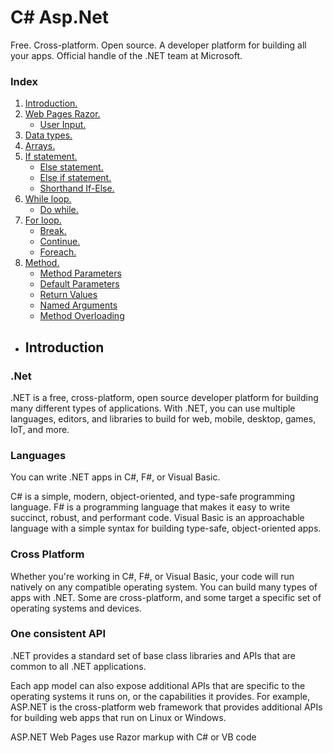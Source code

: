 # C# Asp.Net
Free. Cross-platform. Open source. A developer platform for building all your apps. Official handle of the .NET team at Microsoft.

### Index

1. [ Introduction. ](#introduction)
2. [ Web Pages Razor. ](#razor)
   - [ User Input. ](#usernput)
3. [ Data types. ](#part3)
8. [ Arrays. ](#part8)
9. [ If statement. ](#part10)
   - [ Else statement. ](#else)
   - [ Else if statement. ](#elseif)
   - [ Shorthand If-Else. ](#shorthand)
13. [ While loop. ](#part13)
      - [ Do while. ](#dowhile)
15. [ For loop. ](#part15)
      - [ Break. ](#break)
      - [ Continue. ](#continue)
      - [ Foreach. ](#foreach)
16. [ Method.](#part16)
      - [ Method Parameters ](#methodparameters)
      - [ Default Parameters ](#defaultparameters)
      - [ Return Values ](#returnvalues)
      - [ Named Arguments ](#namedarguments)
      - [ Method Overloading ](#methodoverloading)

<a name="introduction"></a>
- ## Introduction

### .Net
.NET is a free, cross-platform, open source developer platform for building many different types of applications.
With .NET, you can use multiple languages, editors, and libraries to build for web, mobile, desktop, games, IoT, and more.

### Languages
You can write .NET apps in C#, F#, or Visual Basic.

C# is a simple, modern, object-oriented, and type-safe programming language.
F# is a programming language that makes it easy to write succinct, robust, and performant code.
Visual Basic is an approachable language with a simple syntax for building type-safe, object-oriented apps.

### Cross Platform
Whether you're working in C#, F#, or Visual Basic, your code will run natively on any compatible operating system. You can build many types of apps with .NET. Some are cross-platform, and some target a specific set of operating systems and devices.

### One consistent API
.NET provides a standard set of base class libraries and APIs that are common to all .NET applications.

Each app model can also expose additional APIs that are specific to the operating systems it runs on, or the capabilities it provides. For example, ASP.NET is the cross-platform web framework that provides additional APIs for building web apps that run on Linux or Windows.

<a name="razor"></a>
ASP.NET Web Pages use Razor markup with C# or VB code

